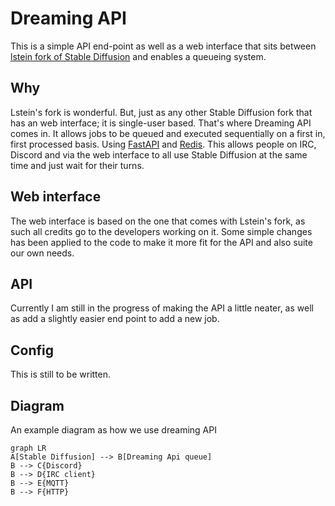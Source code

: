 # Dreaming API
This is a simple API end-point as well as a web interface that sits between [lstein fork of Stable Diffusion](https://github.com/lstein/stable-diffusion) and enables a queueing system.

## Why
Lstein's fork is wonderful. But, just as any other Stable Diffusion fork that has an web interface; it is single-user based. That's where Dreaming API comes in. It allows jobs to be queued and executed sequentially on a first in, first processed basis. Using [FastAPI](https://fastapi.tiangolo.com) and [Redis](https://redis.io).  This allows people on IRC, Discord and via the web interface to all use Stable Diffusion at the same time and just wait for their turns. 

## Web interface
The web interface is based on the one that comes with Lstein's fork, as such all credits go to the developers working on it. Some simple changes has been applied to the code to make it more fit for the API and also suite our own needs. 

## API 
Currently I am still in the progress of making the API a little neater, as well as add a slightly easier end point to add a new job. 

## Config
This is still to be written.

## Diagram
An example diagram as how we use dreaming API

```mermaid
graph LR
A[Stable Diffusion] --> B[Dreaming Api queue]
B --> C{Discord}
B --> D{IRC client}
B --> E{MQTT}
B --> F{HTTP}
```